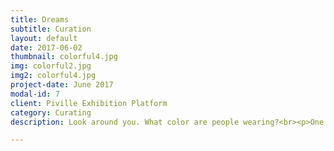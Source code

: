 ```yaml
---
title: Dreams
subtitle: Curation
layout: default
date: 2017-06-02
thumbnail: colorful4.jpg
img: colorful2.jpg
img2: colorful4.jpg
project-date: June 2017
modal-id: 7
client: Piville Exhibition Platform
category: Curating
description: Look around you. What color are people wearing?<br><p>One day, I looked around. Surprisingly, certainly realized people are wearing mono-tone clothes. I could hardly find a person who is wearing light-color t-shirts or pants like pink, green, light-blue, and so on. Everyone was wearing black, white, or grey. </p><p>At that moment, I drew fun picture in my mind. What if a most of the people around me dyed their hair in various colors? Won't it be extremely exciting if people wear colorful t-shirts and pants, dye hair in rainbow color, wear star-shape glasses, and wear pink contact-lenses? Why are there so little color around us ? </p><p>Having been curious about why there are few colors around society, I planned an exhibition that show colorfulness. So I gathered all colorful objects from people around me. Red trouser, blue socks, yellow t-shirts, green box... there were so many objects wearing colors. </p><p> Also, I planned a special event that people who comes to see exhibition can put on colorful lipstick and kiss their color onto a paper. Visitors put green, yellow, blue, black, white lipstick on their lip and kissed on a paper. It was really fun to watch people's various-colored lips.</p> <img src="https://github.com/minkakao/projects/blob/gh-pages/img/portfolio/colorful1.jpg"> <img src="colorful1.jpg">  ![Colorful Society](img/portfolio/colorful1.jpg) ![Colorful Society](https://github.com/minkakao/projects/blob/gh-pages/img/portfolio/colorful1.jpg) ![Colorful Society](colorful/colorful3.JPG) ![Colorful Society](''{{ site.baseurl }}/img/portfolio/colorful4.jpg') ![Colorful Society]({{ site.baseurl }}/img/portfolio/colorful5.jpg) url('{{ site.baseurl }}/img/c.realTimes_2.jpg') <img2 src="img/portfolio/{{ post.img2 }}">

---
```

